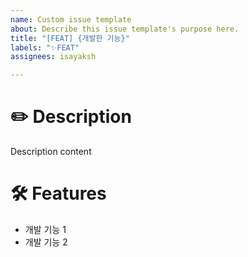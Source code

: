 ```yaml
---
name: Custom issue template
about: Describe this issue template's purpose here.
title: "[FEAT] {개발한 기능}"
labels: "✨FEAT"
assignees: isayaksh

---
```


# ✏️ Description
Description content

# 🛠 Features
- 개발 기능 1
- 개발 기능 2
